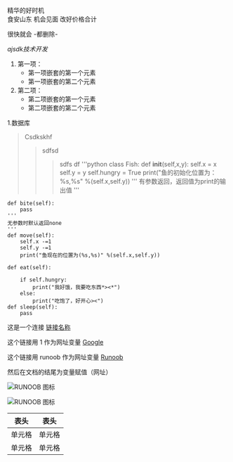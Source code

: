 精华的好时机  
食安山东
机会见面
改好价格合计 

很快就会
-都删除-

_ajsdk技术开发_
1. 第一项：
     - 第一项嵌套的第一个元素
     - 第一项嵌套的第二个元素
2. 第二项：
    - 第二项嵌套的第一个元素
    - 第二项嵌套的第二个元素
    
 1.数据库
  >Csdkskhf  
  >>sdfsd  
  >>>sdfs df 
'''python 
class  Fish:
    def __init__(self,x,y):
        self.x = x
        self.y = y
        self.hungry = True
        print("鱼的初始化位置为：%s,%s" %(self.x,self.y))
        '''
        有参数返回，返回值为print的输出值
        '''

    def bite(self):
        pass
    '''
    无参数时默认返回none
    '''
    def move(self):
        self.x -=1
        self.y -=1
        print("鱼现在的位置为(%s,%s)" %(self.x,self.y))

    def eat(self):

        if self.hungry:
            print("我好饿，我要吃东西*><*")
        else:
            print("吃饱了，好开心><")
    def sleep(self):
        pass 
  这是一个连接 [链接名称](http://baidu.com) 
  
  
  这个链接用 1 作为网址变量 [Google][1] 
  
这个链接用 runoob 作为网址变量 [Runoob][runoob]

然后在文档的结尾为变量赋值（网址）

  [1]: http://www.google.com/
  [runoob]: http://www.runoob.com/ 
  
 ![RUNOOB 图标](http://static.runoob.com/images/runoob-logo.png)

![RUNOOB 图标](http://static.runoob.com/images/runoob-logo.png "RUNOOB")

|  表头   | 表头  |
|  ----  | ----  |
| 单元格  | 单元格 |
| 单元格  | 单元格 |
